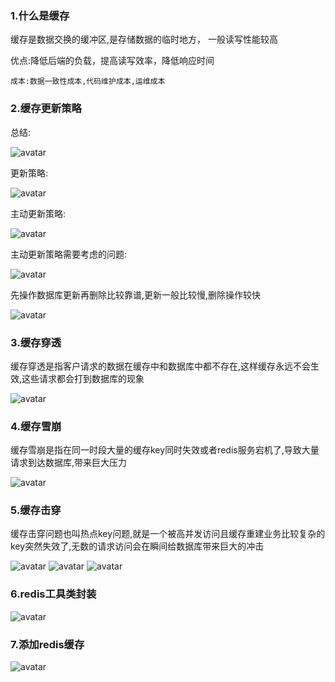 ### 1.什么是缓存
缓存是数据交换的缓冲区,是存储数据的临时地方，
一般读写性能较高

优点:降低后端的负载，提高读写效率，降低响应时间

`成本:数据一致性成本,代码维护成本,运维成本`

### 2.缓存更新策略
总结:

![avatar](01.cache-update-policy.jpg)



更新策略:

![avatar](03.cache-update-policy.jpg)



主动更新策略:

![avatar](04.cache-update-policy.jpg)


主动更新策略需要考虑的问题:

![avatar](05.cache-update-policy.jpg)


先操作数据库更新再删除比较靠谱,更新一般比较慢,删除操作较快

![avatar](06.cache-update-policy.jpg)


### 3.缓存穿透
缓存穿透是指客户请求的数据在缓存中和数据库中都不存在,这样缓存永远不会生效,这些请求都会打到数据库的现象

![avatar](07.cache-penetration.jpg)

### 4.缓存雪崩
缓存雪崩是指在同一时段大量的缓存key同时失效或者redis服务宕机了,导致大量请求到达数据库,带来巨大压力

![avatar](08.cache-avalanche.jpg)


### 5.缓存击穿
缓存击穿问题也叫热点key问题,就是一个被高并发访问且缓存重建业务比较复杂的key突然失效了,无数的请求访问会在瞬间给数据库带来巨大的冲击

![avatar](09.cache-breakdown.jpg)
![avatar](10.cache-breakdown.jpg)
![avatar](11.cache-breakdown.jpg)


### 6.redis工具类封装
![avatar](12.cache-utils.jpg)



### 7.添加redis缓存

![avatar](02.cache-redis-idea.jpg)



